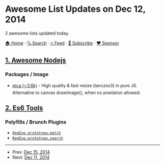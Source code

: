 # Awesome List Updates on Dec 12, 2014

2 awesome lists updated today.

[🏠 Home](/README.md) · [🔍 Search](https://www.trackawesomelist.com/search/) · [🔥 Feed](https://www.trackawesomelist.com/rss.xml) · [📮 Subscribe](https://trackawesomelist.us17.list-manage.com/subscribe?u=d2f0117aa829c83a63ec63c2f&id=36a103854c) · [❤️  Sponsor](https://github.com/sponsors/theowenyoung)



## [1. Awesome Nodejs](/content/sindresorhus/awesome-nodejs/README.md)

### Packages / Image

*   [pica (⭐3.6k)](https://github.com/nodeca/pica) - High quality & fast resize (lanczos3) in pure JS. Alternative to canvas drawImage(), when no pixelation allowed.

## [2. Es6 Tools](/content/addyosmani/es6-tools/README.md)

### Polyfills / Brunch Plugins

*   [`RegExp.prototype.match`](https://github.com/mathiasbynens/RegExp.prototype.match)
*   [`RegExp.prototype.search`](https://github.com/mathiasbynens/RegExp.prototype.search)

---

- Prev: [Dec 15, 2014](/content/2014/12/15/README.md)
- Next: [Dec 11, 2014](/content/2014/12/11/README.md)